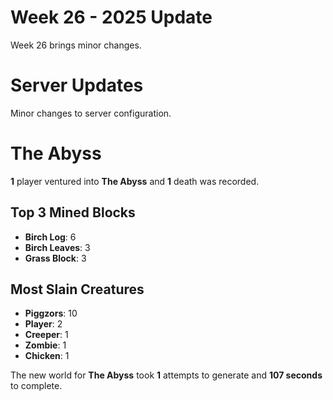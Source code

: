 # Week 26 - 2025 Update

Week 26 brings minor changes.

# Server Updates

Minor changes to server configuration.


# The Abyss
 
**1** player ventured into **The Abyss** and **1** death was recorded.
 
## Top 3 Mined Blocks
- **Birch Log**: 6
- **Birch Leaves**: 3
- **Grass Block**: 3
 
## Most Slain Creatures
- **Piggzors**: 10
- **Player**: 2
- **Creeper**: 1
- **Zombie**: 1
- **Chicken**: 1
 
The new world for **The Abyss** took **1** attempts to generate and **107 seconds** to complete.
 
